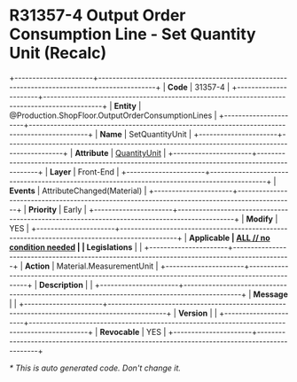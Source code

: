 ﻿---
erp.type: front-end-business-rule
erp.entity: Production.ShopFloor.OutputOrderConsumptionLines
---

# R31357-4 Output Order Consumption Line - Set Quantity Unit (Recalc)
+----------------------+----------------------------------------------------------------------------------------------+
| **Code**             | 31357-4                                                                                      |
+----------------------+----------------------------------------------------------------------------------------------+
| **Entity**           | @Production.ShopFloor.OutputOrderConsumptionLines                                            |
+----------------------+----------------------------------------------------------------------------------------------+
| **Name**             | SetQuantityUnit                                                                              |
+----------------------+----------------------------------------------------------------------------------------------+
| **Attribute**        | [QuantityUnit](../entities/Production.ShopFloor.OutputOrderConsumptionLines.md#quantityunit) |
+----------------------+----------------------------------------------------------------------------------------------+
| **Layer**            | Front-End                                                                                    |
+----------------------+----------------------------------------------------------------------------------------------+
| **Events**           | AttributeChanged(Material)                                                                   |
+----------------------+----------------------------------------------------------------------------------------------+
| **Priority**         | Early                                                                                        |
+----------------------+----------------------------------------------------------------------------------------------+
| **Modify**           | YES                                                                                          |
+----------------------+----------------------------------------------------------------------------------------------+
| **Applicable         | [ALL // no condition needed](xref:applicable-legislations)                                   |
| Legislations**       |                                                                                              |
+----------------------+----------------------------------------------------------------------------------------------+
| **Action**           | Material.MeasurementUnit                                                                     |
+----------------------+----------------------------------------------------------------------------------------------+
| **Description**      |                                                                                              |
+----------------------+----------------------------------------------------------------------------------------------+
| **Message**          |                                                                                              |
+----------------------+----------------------------------------------------------------------------------------------+
| **Version**          |                                                                                              |
+----------------------+----------------------------------------------------------------------------------------------+
| **Revocable**        | YES                                                                                          |
+----------------------+----------------------------------------------------------------------------------------------+

*\* This is auto generated code. Don't change it.*
